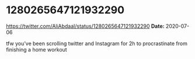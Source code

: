 # 1280265647121932290
https://twitter.com/AliAbdaal/status/1280265647121932290
**Date:** 2020-07-06

tfw you’ve been scrolling twitter and Instagram for 2h to procrastinate from finishing a home workout
